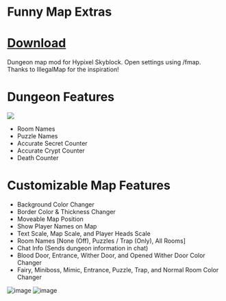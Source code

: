 # Funny Map Extras

# [Download](https://github.com/nikanet-2000/Funny-Map-Extra/releases) 

Dungeon map mod for Hypixel Skyblock. Open settings using /fmap. Thanks to IllegalMap for the inspiration!


# Dungeon Features

![](https://i.ytimg.com/vi/RgG1jcy9usw/maxresdefault.jpg)

- Room Names
- Puzzle Names
- Accurate Secret Counter
- Accurate Crypt Counter
- Death Counter


# Customizable Map Features
- Background Color Changer
- Border Color & Thickness Changer
- Moveable Map Position
- Show Player Names on Map
- Text Scale, Map Scale, and Player Heads Scale
- Room Names [None (Off), Puzzles / Trap (Only), All Rooms] 
- Chat Info (Sends dungeon information in chat) 
- Blood Door, Entrance, Wither Door, and Opened Wither Door Color Changer
- Fairy, Miniboss, Mimic, Entrance, Puzzle, Trap, and Normal Room Color Changer
 


![image](https://user-images.githubusercontent.com/117006005/198871309-7fbc57f7-756e-404d-af16-3fe19b8cc6ca.png)
![image](https://user-images.githubusercontent.com/117006005/198871046-c017a35f-b76a-4b78-8ffd-11e609ceb320.png)
